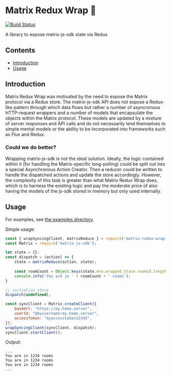 # Matrix Redux Wrap :taco:

[![Build Status](https://travis-ci.org/lukebarnard1/matrix-redux-wrap.svg?branch=master)](https://travis-ci.org/lukebarnard1/matrix-redux-wrap)

A library to expose matrix-js-sdk state via Redux

## Contents 
 - [Introduction](#introduction)
 - [Usage](#usage)
 
## Introduction
Matrix Redux Wrap was motivated by the need to expose the Matrix protocol via a Redux store. The matrix-js-sdk API does not expose a Redux-like pattern through which data flows but rather a number of asyncronous HTTP-request wrappers and a number of models that encapsulate the objects within the Matrix protocol. These models are updated by a mixture of server responses and API calls and do not necessarily lend themselves to simple mental models or the ability to be incorporated into frameworks such as Flux and Redux.

### Could we do better?
Wrapping matrix-js-sdk is not the ideal solution. Ideally, the logic contained within it (for handling the Matrix-specific long-polling) could be split out into a special Asynchronous Action Creator. Then a reducer could be written to handle the dispatched actions and update the store accordingly. However, the complexity of this task is greater than what Matrix Redux Wrap does, which is to harness the existing logic and pay the moderate price of also having the models of the js-sdk stored in memory but only used internally.

## Usage
For examples, see [the examples directory](/examples).

Simple usage:
```js
const { wrapSyncingClient, matrixReduce } = require('matrix-redux-wrap');
const Matrix = require('matrix-js-sdk');

let state = {};
const dispatch = (action) => {
    state = matrixReduce(action, state);
   
    const roomCount = Object.keys(state.mrw.wrapped_state.rooms).length;
    console.info('You are in ' + roomCount + ' rooms');
}

// initialise store
dispatch(undefined);

const syncClient = Matrix.createClient({
    baseUrl: "https://my.home.server",
    userId: "@myusername:my.home.server",
    accessToken: "myaccesstoken12345",
});
wrapSyncingClient(syncClient, dispatch);
syncClient.startClient();
```
Output:
```
...
You are in 1234 rooms
You are in 1234 rooms
You are in 1234 rooms
...
```

